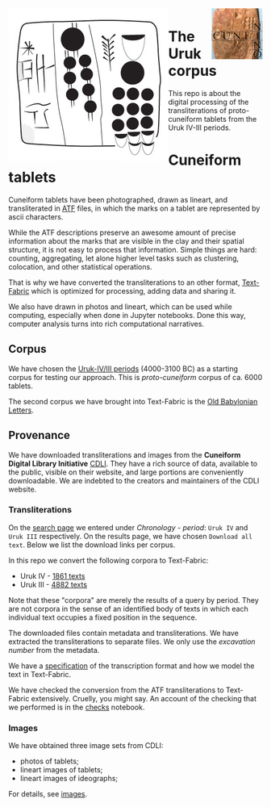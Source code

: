 <img src="images/logo.png" align="left"/>
<img src="images/ninologo.png" align="right" width="20%"/>

The Uruk corpus
==============================

This repo is about the digital processing of the transliterations of
proto-cuneiform tablets from the Uruk IV-III periods.

Cuneiform tablets
=================

Cuneiform tablets have been photographed, drawn as lineart, and transliterated
in [ATF](http://oracc.museum.upenn.edu/doc/help/editinginatf/cdliatf/index.html)
files, in which the marks on a tablet are represented by ascii characters.

While the ATF descriptions preserve an awesome amount of precise information
about the marks that are visible in the clay and their spatial structure, it is
not easy to process that information. Simple things are hard: counting,
aggregating, let alone higher level tasks such as clustering, colocation, and
other statistical operations.

That is why we have converted the transliterations to an other format,
[Text-Fabric](https://github.com/annotation/text-fabric)
which is optimized for processing, adding data and sharing it.

We also have drawn in photos and lineart, which can be used while computing,
especially when done in Jupyter notebooks. Done this way, computer analysis
turns into rich computational narratives.

Corpus
------

We have chosen the
[Uruk-IV/III periods](http://cdli.ox.ac.uk/wiki/doku.php?id=proto-cuneiform)
(4000-3100 BC) as a starting corpus for testing our approach. This is
*proto-cuneiform* corpus of ca. 6000 tablets.

The second corpus we have brought into Text-Fabric is the 
[Old Babylonian Letters](https://github.com/Nino-cunei/oldbabylonian/blob/master/docs/about.md).

Provenance
----------

We have downloaded transliterations and images from the **Cuneiform Digital
Library Initiative** [CDLI](https://cdli.ucla.edu). They have a rich source of
data, available to the public, visible on their website, and large portions are
conveniently downloadable. We are indebted to the creators and maintainers of
the CDLI website.

### Transliterations

On the [search page](https://cdli.ucla.edu/search/search.php) we entered under
*Chronology - period*: `Uruk IV` and `Uruk III` respectively. On the results
page, we have chosen `Download all text`. Below we list the download
links per corpus.

In this repo we convert the following corpora to Text-Fabric:

*   Uruk IV -
    [1861 texts](https://cdli.ucla.edu/search/search_results.php?SearchMode=Text&requestFrom=Search&PrimaryPublication=&Author=&PublicationDate=&SecondaryPublication=&Collection=&AccessionNumber=&MuseumNumber=&Provenience=&ExcavationNumber=&Period=uruk+iv&DatesReferenced=&ObjectType=&ObjectRemarks=&Material=&TextSearch=&TranslationSearch=&CommentSearch=&StructureSearch=&Language=&Genre=&SubGenre=&CompositeNumber=&SealID=&ObjectID=&ATFSource=&CatalogueSource=&TranslationSource=)
*   Uruk III -
    [4882 texts](https://cdli.ucla.edu/search/search_results.php?SearchMode=Text&requestFrom=Search&PrimaryPublication=&Author=&PublicationDate=&SecondaryPublication=&Collection=&AccessionNumber=&MuseumNumber=&Provenience=&ExcavationNumber=&Period=uruk+iii&DatesReferenced=&ObjectType=&ObjectRemarks=&Material=&TextSearch=&TranslationSearch=&CommentSearch=&StructureSearch=&Language=&Genre=&SubGenre=&CompositeNumber=&SealID=&ObjectID=&ATFSource=&CatalogueSource=&TranslationSource=)

Note that these "corpora" are merely the results of a query by period. They are
not corpora in the sense of an identified body of texts in which each individual
text occupies a fixed position in the sequence.

The downloaded files contain metadata and transliterations.
We have extracted the transliterations to separate files.
We only use the *excavation number* from the metadata.

We have a [specification](transcription.md) of the transcription format and
how we model the text in Text-Fabric.

We have checked the conversion from the ATF transliterations to Text-Fabric
extensively. Cruelly, you might say. An account of the checking that we
performed is in the
[checks](http://nbviewer.jupyter.org/github/Nino-cunei/uruk/blob/master/programs/checks.ipynb)
notebook.

### Images

We have obtained three image sets from CDLI:

*   photos of tablets;
*   lineart images of tablets;
*   lineart images of ideographs;

For details, see [images](images.md).

